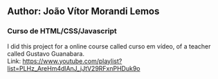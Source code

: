 ## Author: João Vítor Morandi Lemos

### Curso de HTML/CSS/Javascript

I did this project for a online course called curso em vídeo, of a teacher called Gustavo Guanabara.<br>
Link: https://www.youtube.com/playlist?list=PLHz_AreHm4dlAnJ_jJtV29RFxnPHDuk9o
